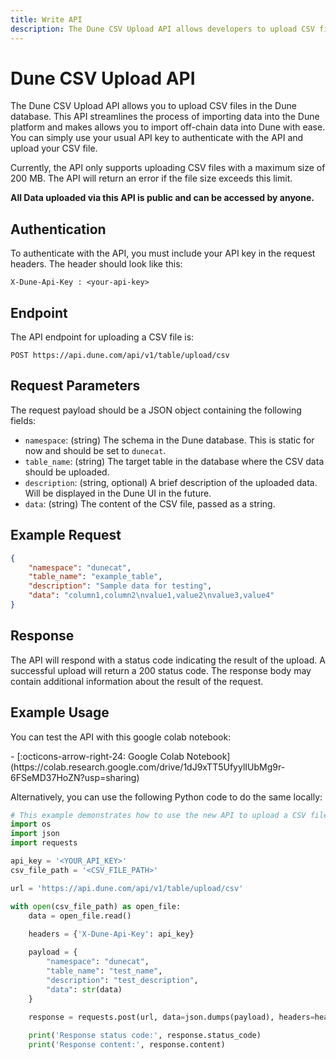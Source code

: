 ```yaml
---
title: Write API
description: The Dune CSV Upload API allows developers to upload CSV files to a specific table in the Dune database.
---
```


# Dune CSV Upload API


The Dune CSV Upload API allows you to upload CSV files in the Dune database. This API streamlines the process of importing data into the Dune platform and makes allows you to import off-chain data into Dune with ease. You can simply use your usual API key to authenticate with the API and upload your CSV file.

Currently, the API only supports uploading CSV files with a maximum size of 200 MB. The API will return an error if the file size exceeds this limit. 

**All Data uploaded via this API is public and can be accessed by anyone.**



## Authentication

To authenticate with the API, you must include your API key in the request headers. The header should look like this: 

``X-Dune-Api-Key : <your-api-key>``

## Endpoint

The API endpoint for uploading a CSV file is:

```
POST https://api.dune.com/api/v1/table/upload/csv
```

## Request Parameters

The request payload should be a JSON object containing the following fields:

- `namespace`: (string) The schema in the Dune database. This is static for now and should be set to ``dunecat``.
- `table_name`: (string) The target table in the database where the CSV data should be uploaded.
- `description`: (string, optional) A brief description of the uploaded data. Will be displayed in the Dune UI in the future.
- `data`: (string) The content of the CSV file, passed as a string.

## Example Request

```json
{
    "namespace": "dunecat",
    "table_name": "example_table",
    "description": "Sample data for testing",
    "data": "column1,column2\nvalue1,value2\nvalue3,value4"
}
```

## Response

The API will respond with a status code indicating the result of the upload. A successful upload will return a 200 status code. The response body may contain additional information about the result of the request.

## Example Usage

You can test the API with this google colab notebook: 

<div class="cards grid" markdown>
- [:octicons-arrow-right-24: Google Colab Notebook](https://colab.research.google.com/drive/1dJ9xTT5UfyylIUbMg9r-6FSeMD37HoZN?usp=sharing)
</div>

Alternatively, you can use the following Python code to do the same locally:

```py
# This example demonstrates how to use the new API to upload a CSV file
import os
import json
import requests

api_key = '<YOUR_API_KEY>'
csv_file_path = '<CSV_FILE_PATH>'

url = 'https://api.dune.com/api/v1/table/upload/csv'

with open(csv_file_path) as open_file:
    data = open_file.read()
    
    headers = {'X-Dune-Api-Key': api_key}

    payload = {
        "namespace": "dunecat",
        "table_name": "test_name",
        "description": "test_description",
        "data": str(data)
    }
    
    response = requests.post(url, data=json.dumps(payload), headers=headers)

    print('Response status code:', response.status_code)
    print('Response content:', response.content)

```